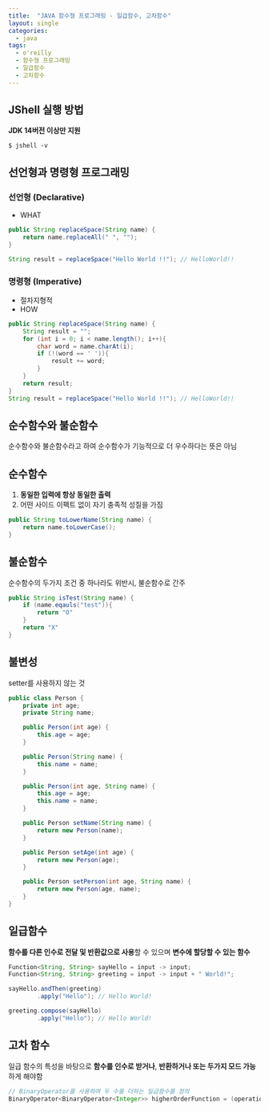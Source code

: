 ```yaml
---
title:  "JAVA 함수형 프로그래밍 - 일급함수, 고차함수"
layout: single
categories:
  - java
tags:
  - o'reilly
  - 함수형 프로그래밍
  - 일급함수
  - 고차함수
---
```


## JShell 실행 방법
**JDK 14버전 이상만 지원**
```shell
$ jshell -v
```

## 선언형과 명령형 프로그래밍
### 선언형 (Declarative)
- WHAT

```java
public String replaceSpace(String name) {
    return name.replaceAll(" ", "");
}

String result = replaceSpace("Hello World !!"); // HelloWorld!!
```

### 명령형 (Imperative)
- 절차지형적
- HOW

```java
public String replaceSpace(String name) {
    String result = "";
    for (int i = 0; i < name.length(); i++){
        char word = name.charAt(i);
        if (!(word == ' ')){
            result += word;
        }
    }
    return result;
}
String result = replaceSpace("Hello World !!"); // HelloWorld!!
```

## 순수함수와 불순함수
순수함수와 불순함수라고 하여 순수함수가 기능적으로 더 우수하다는 뜻은 아님

## 순수함수
1. **동일한 입력에 항상 동일한 출력**
2. 어떤 사이드 이펙트 없이 자기 충족적 성질을 가짐


```java
public String toLowerName(String name) {
    return name.toLowerCase();
}
```

## 불순함수
순수함수의 두가지 조건 중 하나라도 위반시, 불순함수로 간주
```java
public String isTest(String name) {
    if (name.eqauls("test")){
        return "O"
    }
    return "X"
}
```

## 불변성
setter를 사용하지 않는 것

```java
public class Person {
    private int age;
    private String name;

    public Person(int age) {
        this.age = age;
    }

    public Person(String name) {
        this.name = name;
    }

    public Person(int age, String name) {
        this.age = age;
        this.name = name;
    }

    public Person setName(String name) {
        return new Person(name);
    }

    public Person setAge(int age) {
        return new Person(age);
    }

    public Person setPerson(int age, String name) {
        return new Person(age, name);
    }
}
```

## 일급함수
**함수를 다른 인수로 전달 및 반환값으로 사용**할 수 있으며 **변수에 할당할 수 있는 함수**

```java
Function<String, String> sayHello = input -> input;
Function<String, String> greeting = input -> input + " World!";

sayHello.andThen(greeting)
        .apply("Hello"); // Hello World!

greeting.compose(sayHello)
        .apply("Hello"); // Hello World!
```

## 고차 함수
일급 함수의 특성을 바탕으로 **함수를 인수로 받거나**, **반환하거나 또는 두가지 모드 가능**하게 해야함

```java
// BinaryOperator를 사용하여 두 수를 더하는 일급함수를 정의
BinaryOperator<BinaryOperator<Integer>> higherOrderFunction = (operation) -> (a, b) -> operation.apply(a, b);
```
